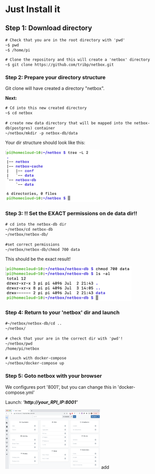 # Just Install it

## Step 1: Download directory

```
# Check that you are in the root directory with 'pwd'
~$ pwd
~$ /home/pi
```

```
# Clone the repository and this will create a 'netbox' directory
~$ git clone https://github.com/tribp/netbox.git
```

### Step 2: Prepare your directory structure

Git clone will have created a directory "netbox". 

**Next:**

```
# Cd into this new created directory 
~$ cd netbox

# create new data directory that will be mapped into the netbox-db(postgres) container
~/netbox/mkdir -p netbox-db/data
```

Your dir structure should look like this:

<img src="../img/create_dir_structure_result.png" width="300px">

### Step 3: !! Set the EXACT permissions on de data dir!!

```
# cd into the netbox-db dir
~/netbox/cd netbox-db
~/netbox/netbox-db/

#set correct permissions
~/netbox/netbox-db/chmod 700 data
```

This should be the exact result!

<img src="../img/postgres_data_dir_chmod.png" width="400px">

### Step 4: Return to your 'netbox' dir and launch

```
#~/netbox/netbox-db/cd ..
~/netbox/

# check that your are in the correct dir with 'pwd'!
~/netbox/pwd
/home/pi/netbox
```

```
# Lauch with docker-compose
~/netbox/docker-compose up
```

### Step 5: Goto netbox with your browser

We configures port '8001', but you can change this in 'docker-compose.yml'

Launch: ***'http://your_RPI_IP:8001'***

<img src="../img/netbox_home_screen.png" width="300px"> add